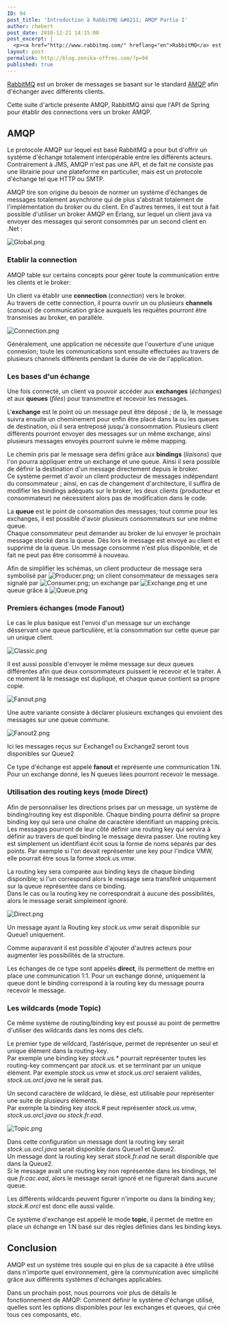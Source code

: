 ```yaml
---
ID: 94
post_title: 'Introduction à RabbitMQ &#8211; AMQP Partie I'
author: chebert
post_date: 2010-12-21 14:15:00
post_excerpt: |
  <p><a href="http://www.rabbitmq.com/" hreflang="en">RabbitMQ</a> est un broker de messages se basant sur le standard <a href="http://www.amqp.org/" hreflang="en">AMQP</a> afin d'échanger avec différents clients.</p> <p>Cette suite d'article présente AMQP, RabbitMQ ainsi que l'API de Spring pour établir des connections vers un broker AMQP.</p>
layout: post
permalink: http://blog.zenika-offres.com/?p=94
published: true
---
```

<p><a href="http://www.rabbitmq.com/" hreflang="en">RabbitMQ</a> est un broker de messages se basant sur le standard <a href="http://www.amqp.org/" hreflang="en">AMQP</a> afin d'échanger avec différents clients.</p> <p>Cette suite d'article présente AMQP, RabbitMQ ainsi que l'API de Spring pour établir des connections vers un broker AMQP.</p>
<!--more-->
<h2>AMQP</h2> <p>Le protocole AMQP sur lequel est basé RabbitMQ a pour but d'offrir un système d'échange totalement interopérable entre les différents acteurs. Contrairement à JMS, AMQP n'est pas une API, et de fait ne consiste pas une librairie pour une plateforme en particulier, mais est un protocole d'échange tel que HTTP ou SMTP.</p> <p>AMQP tire son origine du besoin de normer un système d'échanges de messages totalement asynchrone qui de plus s'abstrait totalement de l'implémentation du broker ou du client. En d'autres termes, il est tout à fait possible d'utiliser un broker AMQP en Erlang, sur lequel un client java va envoyer des messages qui seront consommés par un second client en .Net&nbsp;:</p> <p><img src="/wp-content/uploads/2015/07/Global.png" alt="Global.png" style="display:block; margin:0 auto;" /></p> <h3>Etablir la connection</h3> <p>AMQP table sur certains concepts pour gérer toute la communication entre les clients et le broker:</p> <p>Un client va établir une <strong>connection</strong> (<em>connection</em>) vers le broker.<br />
Au travers de cette connection, il pourra ouvrir un ou plusieurs <strong>channels</strong> (<em>canaux</em>) de communication grâce auxquels les requêtes pourront être transmises au broker, en parallèle.</p> <p><img src="/wp-content/uploads/2015/07/Connection.png" alt="Connection.png" style="display:block; margin:0 auto;" /></p> <p>Généralement, une application ne nécessite que l'ouverture d'une unique connexion; toute les communications sont ensuite effectuées au travers de plusieurs channels différents pendant la durée de vie de l'application.</p> <h3>Les bases d'un échange</h3> <p>Une fois connecté, un client va pouvoir accéder aux <strong>exchanges</strong> (<em>échanges</em>) et aux <strong>queues</strong> (<em>files</em>) pour transmettre et recevoir les messages.</p> <p>L'<strong>exchange</strong> est le point où un message peut être déposé&nbsp;; de là, le message suivra ensuite un cheminement pour enfin être placé dans la ou les queues de destination, où il sera entreposé jusqu'à consommation. Plusieurs client différents pourront envoyer des messages sur un même exchange, ainsi plusieurs messages envoyés pourront suivre le même mapping.</p> <p>Le chemin pris par le message sera défini grâce aux <strong>bindings</strong> (<em>liaisons</em>) que l'on pourra appliquer entre un exchange et une queue. Ainsi il sera possible de définir la destination d'un message directement depuis le broker.<br />
Ce système permet d'avoir un client producteur de messages indépendant du consommateur&nbsp;; ainsi, en cas de changement d'architecture, il suffira de modifier les bindings adéquats sur le broker, les deux clients (producteur et consommateur) ne nécessitent alors pas de modification dans le code.</p> <p>La <strong>queue</strong> est le point de consomation des messages; tout comme pour les exchanges, il est possible d'avoir plusieurs consommateurs sur une même queue.<br />
Chaque consommateur peut demander au broker de lui envoyer le prochain message stocké dans la queue. Dès lors le message est envoyé au client et supprimé de la queue. Un message consommé n'est plus disponible, et de fait ne peut pas être consommé à nouveau.</p> <p>Afin de simplifier les schémas, un client producteur de message sera symbolisé par <img src="/wp-content/uploads/2015/07/Producer.png" alt="Producer.png" />; un client consommateur de messages sera signalé par <img src="/wp-content/uploads/2015/07/Consumer.png" alt="Consumer.png" />; un exchange par <img src="/wp-content/uploads/2015/07/Exchange.png" alt="Exchange.png" /> et une queue grâce à <img src="/wp-content/uploads/2015/07/Queue.png" alt="Queue.png" /></p> <h3>Premiers échanges (mode Fanout)</h3> <p>Le cas le plus basique est l'envoi d'un message sur un exchange désservant une queue particulière, et la consommation sur cette queue par un unique client.</p> <p><img src="/wp-content/uploads/2015/07/Classic.png" alt="Classic.png" style="display:block; margin:0 auto;" /></p> <p>Il est aussi possible d'envoyer le même message sur deux queues différentes afin que deux consommateurs puissent le recevoir et le traiter. A ce moment là le message est dupliqué, et chaque queue contient sa propre copie.</p> <p><img src="/wp-content/uploads/2015/07/Fanout.png" alt="Fanout.png" style="display:block; margin:0 auto;" /></p> <p>Une autre variante consiste à déclarer plusieurs exchanges qui envoient des messages sur une queue commune.</p> <p><img src="/wp-content/uploads/2015/07/Fanout2.png" alt="Fanout2.png" style="display:block; margin:0 auto;" /></p> <p>Ici les messages reçus sur Exchange1 ou Exchange2 seront tous disponibles sur Queue2</p> <p>Ce type d'échange est appelé <strong>fanout</strong> et représente une communication 1:N. Pour un exchange donné, les N queues liées pourront recevoir le message.</p> <h3>Utilisation des routing keys (mode Direct)</h3> <p>Afin de personnaliser les directions prises par un message, un système de binding/routing key est disponible. Chaque binding pourra définir sa propre binding key qui sera une chaîne de caractère identifiant un mapping précis. Les messages pourront de leur côté définir une routing key qui servira à définir au travers de quel binding le message devra passer. Une routing key est simplement un identifiant écrit sous la forme de noms séparés par des points. Par exemple si l'on devait représenter une key pour l'indice VMW, elle pourrait être sous la forme <em>stock.us.vmw</em>.</p> <p>La routing key sera comparée aux binding keys de chaque binding disponible; si l'un correspond alors le message sera transféré uniquement sur la queue représentée dans ce binding.<br />
Dans le cas ou la routing key ne correspondrait à aucune des possibilités, alors le message serait simplement ignoré.</p> <p><img src="/wp-content/uploads/2015/07/Direct.png" alt="Direct.png" style="display:block; margin:0 auto;" /></p> <p>Un message ayant la Routing key <em>stock.us.vmw</em> serait disponible sur Queue1 uniquement.</p> <p>Comme auparavant il est possible d'ajouter d'autres acteurs pour augmenter les possibilités de la structure.</p> <p>Les échanges de ce type sont appelés <strong>direct</strong>, ils permettent de mettre en place une communication 1:1. Pour un exchange donné, uniquement la queue dont le binding correspond à la routing key du message pourra recevoir le message.</p> <h3>Les wildcards (mode Topic)</h3> <p>Ce même système de routing/binding key est poussé au point de permettre d'utiliser des wildcards dans les noms des clefs.</p> <p>Le premier type de wildcard, l’astérisque, permet de représenter un seul et unique élément dans la routing-key.<br />
Par exemple une binding key <em>stock.us.*</em> pourrait représenter toutes les routing-key commençant par <em>stock.us.</em> et se terminant par un unique élément. Par exemple <em>stock.us.vmw</em> et <em>stock.us.orcl</em> seraient valides, <em>stock.us.orcl.java</em> ne le serait pas.</p> <p>Un second caractère de wildcard, le dièse, est utilisable pour représenter une suite de plusieurs éléments.<br />
Par exemple la binding key <em>stock.#</em> peut représenter <em>stock.us.vmw</em>, <em>stock.us.orcl.java</em> ou <em>stock.fr.ead</em>.</p> <p><img src="/wp-content/uploads/2015/07/Topic.png" alt="Topic.png" style="display:block; margin:0 auto;" /></p> <p>Dans cette configuration un message dont la routing key serait <em>stock.us.orcl.java</em> serait disponible dans Queue1 et Queue2.<br />
Un message dont la routing key serait <em>stock.fr.ead</em> ne serait disponible que dans la Queue2.<br />
Si le message avait une routing key non représentée dans les bindings, tel que <em>fr.cac.ead</em>, alors le message serait ignoré et ne figurerait dans aucune queue.</p> <p>Les différents wildcards peuvent figurer n'importe ou dans la binding key; <em>stock.#.orcl</em> est donc elle aussi valide.</p> <p>Ce système d'exchange est appelé le mode <strong>topic</strong>, il permet de mettre en place un échange en 1:N basé sur des règles définies dans les binding keys.</p> <h2>Conclusion</h2> <p>AMQP est un système très souple qui en plus de sa capacité à être utilisé dans n'importe quel environnement, gère la communication avec simplicité grâce aux différents systèmes d'échanges applicables.</p> <p>Dans un prochain post, nous pourrons voir plus de détails le fonctionnement de AMQP: Comment définir le système d'échange utilisé, quelles sont les options disponibles pour les exchanges et queues, qui crée tous ces composants, etc.</p>